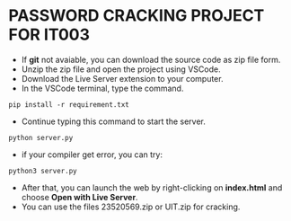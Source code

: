 # PASSWORD CRACKING PROJECT FOR IT003

- If **git** not avaiable, you can download the source code as zip file form.
- Unzip the zip file and open the project using VSCode.
- Download the Live Server extension to your computer.
- In the VSCode terminal, type the command.
```
pip install -r requirement.txt
```

- Continue typing this command to start the server.
```
python server.py
```

- if your compiler get error, you can try:
```
python3 server.py
``` 

- After that, you can launch the web by right-clicking on **index.html** and choose **Open with Live Server**.
- You can use the files 23520569.zip or UIT.zip for cracking.




















